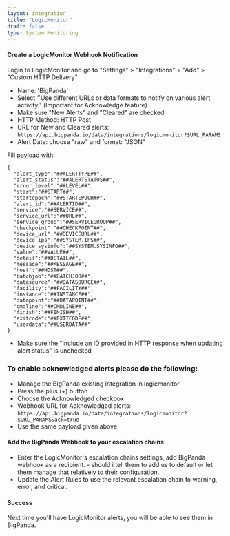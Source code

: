 ```yaml
---
layout: integration
title: "LogicMonitor"
draft: false
type: System Monitoring
---
```


#### Create a LogicMonitor Webhook Notification

Login to LogicMonitor and go to "Settings" > "Integrations" > "Add" > "Custom HTTP Delivery"

* Name: 'BigPanda'
* Select ״Use different URLs or data formats to notify on various alert activity״ (Important for Acknowledge feature)
* Make sure "New Alerts" and "Cleared" are checked
* HTTP Method: HTTP Post
* URL for New and Cleared alerts: `https://api.bigpanda.io/data/integrations/logicmonitor?$URL_PARAMS`
* Alert Data: choose "raw" and format: "JSON"

Fill payload with:

    {
      "alert_type":"##ALERTTYPE##",
      "alert_status":"##ALERTSTATUS##",
      "error_level":"##LEVEL##",
      "start":"##START##",
      "startepoch":"##STARTEPOCH##",
      "alert_id":"##ALERTID##",
      "service":"##SERVICE##",
      "service_url":"##URL##",
      "service_group":"##SERVICEGROUP##",
      "checkpoint":"##CHECKPOINT##",
      "device_url":"##DEVICEURL##",
      "device_ips":"##SYSTEM.IPS##",
      "device_sysinfo":"##SYSTEM.SYSINFO##",
      "value":"##VALUE##",
      "detail":"##DETAIL##",
      "message":"##MESSAGE##",
      "host":"##HOST##",
      "batchjob":"##BATCHJOB##",
      "datasource":"##DATASOURCE##",
      "facility":"##FACILITY##",
      "instance":"##INSTANCE##",
      "datapoint":"##DATAPOINT##",
      "cmdline":"##CMDLINE##",
      "finish":"##FINISH##",
      "exitcode":"##EXITCODE##",
      "userdata":"##USERDATA##"
    }


* Make sure the "Include an ID provided in HTTP response when updating alert status" is unchecked

### To enable acknowledged alerts please do the following:

* Manage the BigPanda existing integration in logicmonitor
* Press the plus (+) button
* Choose the Acknowledged checkbox
* Webhook URL for Acknowledged alerts: `https://api.bigpanda.io/data/integrations/logicmonitor?$URL_PARAMS&ack=true`
* Use the same payload given above
<!-- section-separator -->

#### Add the BigPanda Webhook to your escalation chains

* Enter the LogicMonitor's escalation chains settings, add BigPanda webhook as a recipient. - should i tell them to add us to default or let them manage that relatively to their configuration.
* Update the Alert Rules to use the relevant escalation chain to warning, error, and critical.

<!-- section-separator -->

#### Success
Next time you'll have LogicMonitor alerts, you will be able to see them in BigPanda.
